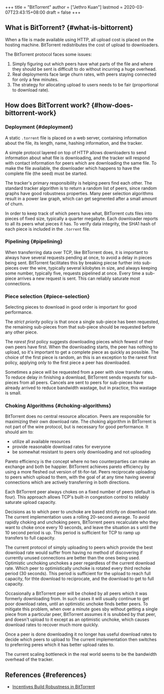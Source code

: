 +++
title = "BitTorrent"
author = ["Jethro Kuan"]
lastmod = 2020-03-07T23:43:15+08:00
draft = false
+++

## What is BitTorrent? {#what-is-bittorrent}

When a file is made available using HTTP, all upload cost is placed on
the hosting machine. BitTorrent redistributes the cost of upload
to downloaders.

The BitTorrent protocol faces some issues:

1.  Simply figuring out which peers have what parts of the file and
    where they should be sent is difficult to do without incurring a
    huge overhead.
2.  Real deployments face large churn rates, with peers staying
    connected for only a few minutes.
3.  The strategy for allocating upload to users needs to be fair
    (proportional to download rate).


## How does BitTorrent work? {#how-does-bittorrent-work}


### Deployment {#deployment}

A static `.torrent` file is placed on a web server, containing
information about the file, its length, name, hashing information, and
the tracker.

A simple protocol layered on top of HTTP allows downloaders to send
information about what file is downloading, and the tracker will
respond with contact information for peers which are downloading the
same file. To make the file available, the downloader which happens to
have the complete file (the seed) must be started.

The tracker's primary responsibility is helping peers find each other.
The standard tracker algorithm is to return a random list of peers,
since random graphs have good robustness properties. Many peer
selection algorithms result in a power law graph, which can get
segmented after a small amount of churn.

In order to keep track of which peers have what, BitTorrent cuts files
into pieces of fixed size, typically a quarter megabyte. Each
downloader reports to all its peers what pieces it has. To verify data
integrity, the SHA1 hash of each piece is included in the `.torrent`
file.


### Pipelining {#pipelining}

When transferring data over TCP, like BitTorrent does, it is important
to always have several requests pending at once, to avoid a delay in
pieces being sent. BitTorrent facilitates this by breaking piecse
further into sub-pieces over the wire, typically several kilobytes in
size, and always keeping some number, typically five, requests
pipelined at once. Every time a sub-piece arrives a new request is
sent. This can reliably saturate most connections.


### Piece selection {#piece-selection}

Selecting pieces to download in good order is important for good
performance.

The _strict priority_ policy is that once a single sub-piece has been
requested, the remaining sub-pieces from that sub-piece should be
requested before any other piece.

The _rarest first_ policy suggests downloading pieces which fewest of
their own peers have first. When the downloading starts, the peer has
nothing to upload, so it's important to get a complete piece as
quickly as possible. The choice of the first piece is random, an this
is an exception to the rarest first policy, applying only to the first
piece a peer has downloaded.

Sometimes a piece will be requested from a peer with slow transfer
rates. To reduce delay in finishing a download, BitTorrent sends
requests for sub-pieces from all peers. Cancels are sent to peers for
sub-pieces have already arrived to reduce bandwidth wastage, but in
practice, this wastage is small.


### Choking Algorithms {#choking-algorithms}

BitTorrent does no central resource allocation. Peers are responsible
for maximizing their own download rate. The choking algorithm in
BitTorrent is not part of the wire protocol, but is necessary for good
performance. It should aim to:

-   utilize all available resources
-   provide reasonable download rates for everyone
-   be somewhat resistant to peers only downloading and not uploading

Pareto efficiency is the concept where no two counterparties can make
an exchange and both be happier. BitTorrent achieves pareto efficiency
by using a more fleshed out version of tit-for-tat. Peers reciprocate
uploading to peers which upload to them, with the goal of at any time
having several connections which are actively transferring in both
directions.

Each BitTorrent peer always chokes on a fixed number of peers (default
is four). This approach allows TCP's built-in congestion control to
reliably saturate upload capacity.

Decisions as to which peer to unchoke are based strictly on download
rate. The current implementation uses a rolling 20-second average. To
avoid rapidly choking and unchoking peers, BitTorrent peers
recalculate who they want to choke once every 10 seconds, and leave
the situation as s until the 10 second period is up. This period is
sufficient for TCP to ramp up transfers to full capacity.

The current protocol of simply uploading to peers which provide the
best download rate would suffer from having no method of discovering
if currently unused connections are better than the ones being used.
Optimistic unchoking unchokes a peer regardless of the current
download rate. Which peer to optimistically unchoke is rotated every
third rechoke period (30 seconds). This period is sufficient for the
upload to reach full capacity, for thte download to reciprocate, and
the download to get to full capacity.

Occasionally a BitTorrent peer will be choked by all peers which it
was formerly downloading from. In such cases it will usually continue
to get poor download rates, until an optimistic unchoke finds better
peers. To mitigate this problem, when over a minute goes sby without
getting a single piece from a particular peer, BitTorrent assumes it
is snubbed by that peer, and doesn't upload to it except as an
optimistic unchoke, which causes download rates to recover much more
quickly.

Once a peer is done downloading it no longer has useful
download rates to decide which peers to upload to The current
implementation then switches to preferring peres which it has better
upload rates to.

The current scaling bottleneck in the real world seems to be the
bandwidth overhead of the tracker.


## References {#references}

-   [Incentives Build Robustness in BitTorrent](http://bittorrent.org/bittorrentecon.pdf)
